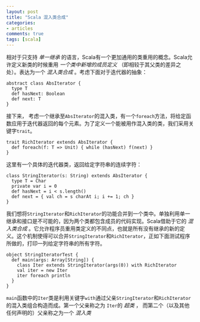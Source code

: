 ```yaml
---
layout: post
title: "Scala 混入类合成"
categories:
- articles
comments: true
tags: [scala]
---
```


相对于只支持 _单一继承_ 的语言，Scala有一个更加通用的类重用的概念。Scala允许定义新类的时候重用 _一个类中新增的成员定义_ （即相较于其父类的差异之处）。表达为一个 _混入类合成_ 。考虑下面对于迭代器的抽象：

    abstract class AbsIterator {
      type T
      def hasNext: Boolean
      def next: T
    }

接下来， 考虑一个继承至`AbsIterator`的混入类，有一个`foreach`方法，将给定函数应用于迭代器返回的每个元素。为了定义一个能被用作混入类的类，我们采用关键字`trait`。
 
    trait RichIterator extends AbsIterator {
      def foreach(f: T => Unit) { while (hasNext) f(next) }
    }

这里有一个具体的迭代器类，返回给定字符串的连续字符：
 
    class StringIterator(s: String) extends AbsIterator {
      type T = Char
      private var i = 0
      def hasNext = i < s.length()
      def next = { val ch = s charAt i; i += 1; ch }
    }

我们想将`StringIterator`和`RichIterator`的功能合并到一个类中。单独利用单一继承和接口是不可能的，因为两个类都包含成员的代码实现。Scala借助于它的 _混入类合成_ 。它允许程序员重用类定义的不同点，也就是所有没有继承的新的定义。这个机制使得可以合并`StringIterator`和`RichIterator`，正如下面测试程序所做的，打印一列给定字符串的所有字符。
 
    object StringIteratorTest {
      def main(args: Array[String]) {
        class Iter extends StringIterator(args(0)) with RichIterator
        val iter = new Iter
        iter foreach println
      }
    }

`main`函数中的`Iter`类是利用关键字`with`通过父亲`StringIterator`和`RichIterator`的混入类组合构造而成。第一个父亲称之为 `Iter`的 _超类_ ， 而第二个（以及其他任何声明的）父亲称之为一个 _混入类_

